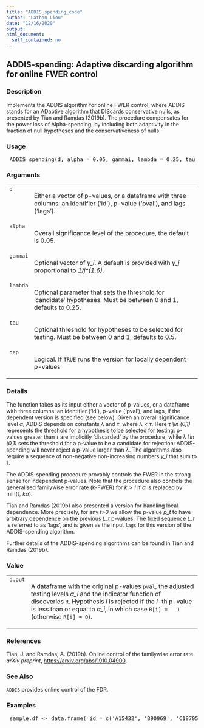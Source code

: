 ```yaml
---
title: "ADDIS_spending_code"
author: "Lathan Liou"
date: "12/16/2020"
output: 
html_document:
  self_contained: no
---
```




 
<h2>ADDIS-spending: Adaptive discarding algorithm for online FWER control</h2>  <h3>Description</h3>  <p>Implements the ADDIS algorithm for online FWER control, where ADDIS stands for an ADaptive algorithm that DIScards conservative nulls, as presented by Tian and Ramdas (2019b). The procedure compensates for the power loss of Alpha-spending, by including both adaptivity in the fraction of null hypotheses and the conservativeness of nulls. </p>   <h3>Usage</h3>  <pre> ADDIS_spending(d, alpha = 0.05, gammai, lambda = 0.25, tau = 0.5, dep = FALSE) </pre>   <h3>Arguments</h3>  <table summary="R argblock"> <tr valign="top"><td><code>d</code></td> <td> <p>Either a vector of p-values, or a dataframe with three columns: an identifier (&lsquo;id&rsquo;),  p-value (&lsquo;pval&rsquo;), and lags  (&lsquo;lags&rsquo;).</p> </td></tr> <tr valign="top"><td><code>alpha</code></td> <td> <p>Overall significance level of the procedure, the default is 0.05.</p> </td></tr> <tr valign="top"><td><code>gammai</code></td> <td> <p>Optional vector of <i>&gamma;_i</i>. A default is provided with <i>&gamma;_j</i> proportional to <i>1/j^(1.6)</i>.</p> </td></tr> <tr valign="top"><td><code>lambda</code></td> <td> <p>Optional parameter that sets the threshold for &lsquo;candidate&rsquo; hypotheses. Must be between 0 and 1, defaults to 0.25.</p> </td></tr> <tr valign="top"><td><code>tau</code></td> <td> <p>Optional threshold for hypotheses to be selected for testing. Must be between 0 and 1, defaults to 0.5.</p> </td></tr> <tr valign="top"><td><code>dep</code></td> <td> <p>Logical. If <code>TRUE</code> runs the version for locally dependent  p-values</p> </td></tr> </table>   <h3>Details</h3>  <p>The function takes as its input either a vector of p-values, or a dataframe with three columns: an identifier (&lsquo;id&rsquo;), p-value (&lsquo;pval&rsquo;), and lags, if the dependent version is specified (see below).  Given an overall significance level <i>&alpha;</i>, ADDIS depends on constants <i>&lambda;</i> and <i>&tau;</i>, where <i>&lambda; &lt; &tau;</i>. Here <i>&tau; \in (0,1)</i> represents the threshold for a hypothesis to be selected for testing: p-values greater than <i>&tau;</i> are implicitly &lsquo;discarded&rsquo; by the procedure, while <i>&lambda; \in (0,1)</i> sets the threshold for a p-value to be a candidate for rejection: ADDIS-spending will never reject a p-value larger than <i>&lambda;</i>. The algorithms also require a sequence of non-negative non-increasing numbers <i>&gamma;_i</i> that sum to 1. </p> <p>The ADDIS-spending procedure provably controls the FWER in the strong sense for independent p-values. Note that the procedure also controls the generalised familywise error rate (k-FWER) for <i>k &gt; 1</i> if <i>&alpha;</i> is replaced by min(<i>1, k&alpha;</i>). </p> <p>Tian and Ramdas (2019b) also presented a version for handling local dependence. More precisely, for any <i>t&gt;0</i> we allow the p-value <i>p_t</i> to have arbitrary dependence on the previous <i>L_t</i> p-values. The fixed sequence <i>L_t</i> is referred to as &lsquo;lags&rsquo;, and is given as the input <code>lags</code> for this version of the ADDIS-spending algorithm. </p> <p>Further details of the ADDIS-spending algorithms can be found in Tian and Ramdas (2019b). </p>   <h3>Value</h3>  <table summary="R valueblock"> <tr valign="top"><td><code>d.out</code></td> <td> <p>A dataframe with the original p-values <code>pval</code>, the adjusted testing levels <i>&alpha;_i</i> and the indicator function of discoveries <code>R</code>. Hypothesis <i>i</i> is rejected if the <i>i</i>-th p-value is less than or equal to <i>&alpha;_i</i>, in which case <code>R[i] =   1</code>  (otherwise <code>R[i] = 0</code>).</p> </td></tr> </table>   <h3>References</h3>  <p>Tian, J. and Ramdas, A. (2019b). Online control of the familywise error rate. <em>arXiv preprint</em>, <a href="https://arxiv.org/abs/1910.04900">https://arxiv.org/abs/1910.04900</a>. </p>   <h3>See Also</h3>  <p><code>ADDIS</code> provides online control of the FDR. </p>   <h3>Examples</h3>  <pre> sample.df &lt;- data.frame( id = c('A15432', 'B90969', 'C18705', 'B49731', 'E99902',     'C38292', 'A30619', 'D46627', 'E29198', 'A41418',     'D51456', 'C88669', 'E03673', 'A63155', 'B66033'), pval = c(2.90e-08, 0.06743, 0.01514, 0.08174, 0.00171,         3.60e-05, 0.79149, 0.27201, 0.28295, 7.59e-08,         0.69274, 0.30443, 0.00136, 0.72342, 0.54757), lags = rep(1,15))  ADDIS_spending(sample.df) #independent  ADDIS_spending(sample.df, dep = TRUE) #Locally dependent  </pre>   </body></html> 
